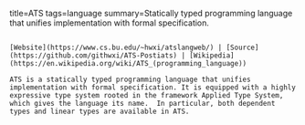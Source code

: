 title=ATS
tags=language
summary=Statically typed programming language that unifies implementation with formal specification.
~~~~~~

[Website](https://www.cs.bu.edu/~hwxi/atslangweb/) | [Source](https://github.com/githwxi/ATS-Postiats) | [Wikipedia](https://en.wikipedia.org/wiki/ATS_(programming_language))

ATS is a statically typed programming language that unifies implementation with formal specification. It is equipped with a highly expressive type system rooted in the framework Applied Type System, which gives the language its name.  In particular, both dependent types and linear types are available in ATS.

